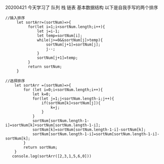 20200421
  今天学习了 队列  栈  链表   基本数据结构   以下是自我手写的两个排序 

   
    //插入排序
         let sortArr=(sortNum)=>{
              for(let i=1;i<sortNum.length;i++){
                  let j=i-1;
                  let temp=sortNum[i];
                  while(j>=0&&sortNum[j]>temp){
                      sortNum[j+1]=sortNum[j];
                      j--;
                  }
                  sortNum[j+1]=temp;
              }
              return sortNum;
         }

    //选择排序
        let sortArr =(sortNum)=>{
            for (let i=0;i<sortNum.length;i++){
                let k=0;
                for(let j=1;j<sortNum.length-i;j++){
                    if(sortNum[k]<sortNum[j]){
                        k=j;
                    }
                }
                sortNum[sortNum.length-1-i]=sortNum[k]+sortNum[sortNum.length-1-i];
                sortNum[k]=sortNum[sortNum.length-1-i]-sortNum[k];
                sortNum[sortNum.length-1-i]=sortNum[sortNum.length-1-i]-sortNum[k];
            }
            return sortNum;
        }
       console.log(sortArr([2,3,1,5,6,0]))
